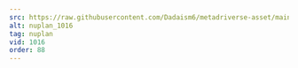 ```yaml
---
src: https://raw.githubusercontent.com/Dadaism6/metadriverse-asset/main/script-nuplan-output-newcompressed/nuplan_1016.mp4
alt: nuplan_1016
tag: nuplan
vid: 1016
order: 88
---
```

